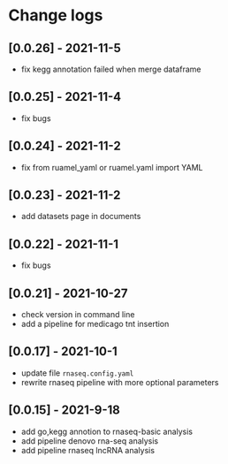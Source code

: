 # Change logs

## [0.0.26] - 2021-11-5

- fix kegg annotation failed when merge dataframe

## [0.0.25] - 2021-11-4

- fix bugs

## [0.0.24] - 2021-11-2

- fix from ruamel_yaml or ruamel.yaml import YAML

## [0.0.23] - 2021-11-2

- add datasets page in documents

## [0.0.22] - 2021-11-1

- fix bugs

## [0.0.21] - 2021-10-27

- check version in command line
- add a pipeline for medicago tnt insertion

## [0.0.17] - 2021-10-1

- update file `rnaseq.config.yaml`
- rewrite rnaseq pipeline with more optional parameters

## [0.0.15] - 2021-9-18

- add go,kegg annotion to rnaseq-basic analysis
- add pipeline denovo rna-seq analysis
- add pipeline rnaseq lncRNA analysis